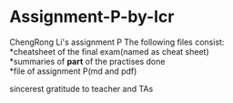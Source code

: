 # Assignment-P-by-lcr
ChengRong Li's assignment P
The following files consist:\
*cheatsheet of the final exam(named as cheat sheet)\
*summaries of **part** of the practises done\
*file of assignment P(md and pdf)

sincerest gratitude to teacher and TAs
